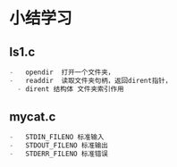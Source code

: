 # 小结学习
## ls1.c
```c
-   opendir  打开一个文件夹，
-   readdir  读取文件夹句柄，返回dirent指针， 
  - dirent 结构体 文件夹索引作用
```

## mycat.c
```c
-   STDIN_FILENO 标准输入
-   STDOUT_FILENO 标准输出
-   STDERR_FILENO 标准错误
```

## 



